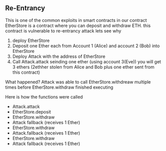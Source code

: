  ## Re-Entrancy
This is one of the common exploits in smart contracts
 in our contract EtherStore is a contract where you can deposit and withdraw ETH.
 this contract is  vulnerable to re-entrancy attack lets see why

 1. deploy EtherStore
 2. Deposit one Ether each from Account 1 (Alice) and account 2 (Bob) into EtherStore
 3. Deploy Attack with the address of EtherStore
 4. Call Attack.attack  seinding one ether (using account 3(Eve)) you will get 3 ethers (2ethher stolen from Alice and Bob plus one ether sent from this contract)

 What happened?
 Attack  was able to call EtherStore.withdreaw multiple times before EtherStore.withdraw finished executing

 Here is how the functions were called
- Attack.attack
- EtherStore.deposit
- EtherStore.withdraw
- Attack fallback (receives 1 Ether)
- EtherStore.withdraw
- Attack.fallback (receives 1 Ether)
- EtherStore.withdraw
- Attack fallback (receives 1 Ether)
